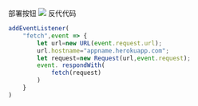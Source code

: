 部署按钮
[![](https://www.herokucdn.com/deploy/button.png)](https://heroku.com/deploy?template=https://github.com/asddregb/gbnjn.git)
反代代码
```js
addEventListener(
    "fetch",event => {
        let url=new URL(event.request.url);
        url.hostname="appname.herokuapp.com";
        let request=new Request(url,event.request);
        event. respondWith(
            fetch(request)
        )
    }
)
```

